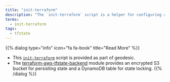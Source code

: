 ```yaml
---
title: "init-terraform"
description: "The `init-terraform` script is a helper for configuring and then initializing terraform remote state in combination with the terraform-aws-tfstate-backend module."
terms:
  - init-terraform
tags:
  - tfstate
---
```


{{% dialog type="info" icon="fa fa-book" title="Read More" %}}

- This [`init-terraform`](https://github.com/cloudposse/geodesic/blob/master/rootfs/usr/local/bin/init-terraform) script is provided as part of geodesic.
- The [terraform-aws-tfstate-backend]() module provides an encrypted S3 bucket for persisting state and a DynamoDB table for state locking.
  {{% /dialog %}}
